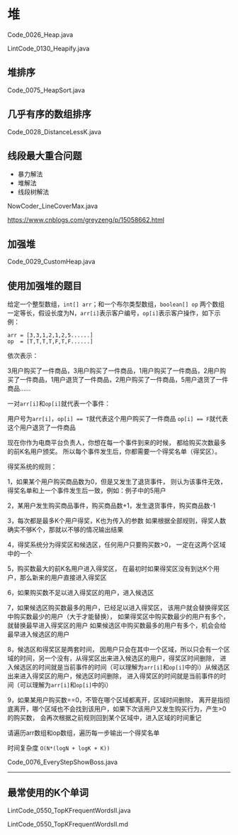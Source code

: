 # 堆

Code_0026_Heap.java

LintCode_0130_Heapify.java

## 堆排序

Code_0075_HeapSort.java

## 几乎有序的数组排序

Code_0028_DistanceLessK.java

## 线段最大重合问题

- 暴力解法
- 堆解法
- 线段树解法

NowCoder_LineCoverMax.java

<https://www.cnblogs.com/greyzeng/p/15058662.html>

## 加强堆

Code_0029_CustomHeap.java

## 使用加强堆的题目

给定一个整型数组，`int[] arr`；和一个布尔类型数组，`boolean[] op` 两个数组一定等长，假设长度为N，`arr[i]`表示客户编号，`op[i]`表示客户操作，如下示例：

```text
arr = [3,3,1,2,1,2,5......]
op  = [T,T,T,T,F,T,F......]
```

依次表示：

3用户购买了一件商品，3用户购买了一件商品，1用户购买了一件商品，2用户购买了一件商品，1用户退货了一件商品，2用户购买了一件商品，5用户退货了一件商品......

一对`arr[i]`和`op[i]`就代表一个事件：

用户号为`arr[i]`，`op[i] == T`就代表这个用户购买了一件商品 `op[i] == F`就代表这个用户退货了一件商品

现在你作为电商平台负责人，你想在每一个事件到来的时候， 都给购买次数最多的前K名用户颁奖。 所以每个事件发生后，你都需要一个得奖名单（得奖区）。

得奖系统的规则：

1，如果某个用户购买商品数为0，但是又发生了退货事件， 则认为该事件无效，得奖名单和上一个事件发生后一致，例如：例子中的5用户

2，某用户发生购买商品事件，购买商品数+1，发生退货事件，购买商品数-1

3，每次都是最多K个用户得奖，K也为传入的参数 如果根据全部规则，得奖人数确实不够K个，那就以不够的情况输出结果

4，得奖系统分为得奖区和候选区，任何用户只要购买数>0， 一定在这两个区域中的一个

5，购买数最大的前K名用户进入得奖区， 在最初时如果得奖区没有到达K个用户，那么新来的用户直接进入得奖区

6，如果购买数不足以进入得奖区的用户，进入候选区

7，如果候选区购买数最多的用户，已经足以进入得奖区， 该用户就会替换得奖区中购买数最少的用户（大于才能替换）， 如果得奖区中购买数最少的用户有多个，就替换最早进入得奖区的用户 如果候选区中购买数最多的用户有多个，机会会给最早进入候选区的用户

8，候选区和得奖区是两套时间， 因用户只会在其中一个区域，所以只会有一个区域的时间，另一个没有，从得奖区出来进入候选区的用户，得奖区时间删除， 进入候选区的时间就是当前事件的时间（可以理解为`arr[i]`和`op[i]`中的i）从候选区出来进入得奖区的用户，候选区时间删除， 进入得奖区的时间就是当前事件的时间（可以理解为`arr[i]`和`op[i]`中的i）

9，如果某用户购买数==0，不管在哪个区域都离开，区域时间删除， 离开是指彻底离开，哪个区域也不会找到该用户，如果下次该用户又发生购买行为，产生>0的购买数， 会再次根据之前规则回到某个区域中，进入区域的时间重记

请遍历arr数组和op数组，遍历每一步输出一个得奖名单

时间复杂度 `O(N*(logN + logK + K))`

Code_0076_EveryStepShowBoss.java

---

## 最常使用的K个单词

LintCode_0550_TopKFrequentWordsII.java

LintCode_0550_TopKFrequentWordsII.md
